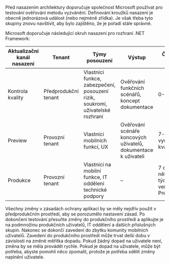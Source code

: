 <!-- This include file is for both the Android Enterprise framework and the APP data protection framework. Therefore, do not edit this file to be specific to either.-->

Před nasazením architektury doporučuje společnost Microsoft používat pro testování ověřování metodu vyzvánění. Definování kroužků nasazení je obecně jednorázová událost (nebo nejméně zřídka). Je však třeba tyto skupiny znovu navštívit, aby bylo zajištěno, že je pořadí stále správné.

Microsoft doporučuje následující okruh nasazení pro rozhraní .NET Framework:

| Aktualizační kanál nasazení  | Tenant  | Týmy posouzení  | Výstup  | Časová osa  |
|--------------------|------------------------|-------------------------------------------------------------------|----------------------------------------------------------|----------------------------------------|
| Kontrola kvality  | Předprodukční tenant  | Vlastníci funkce, zabezpečení, posouzení rizik, soukromí, uživatelské rozhraní  | Ověřování funkčních scénářů, koncept dokumentace  | 0-30 dní  |
| Preview  | Provozní tenant  | Vlastníci mobilních funkcí, UX  | Ověřování scénáře koncových uživatelů, dokumentace k uživateli  | 7-14 dní, vyúčtování kvality  |
| Produkce  | Provozní tenant  | Vlastníci na mobilní funkce, IT oddělení technické podpory  | –  | 7 dní do několika týdnů, po verzi Preview  |

Všechny změny v zásadách ochrany aplikací by se měly nejdřív použít v předprodukčním prostředí, aby se porozumělo nastavení zásad. Po dokončení testování přesuňte změny do produkčního prostředí a aplikujte je na podmnožinu produkčních uživatelů, IT oddělení a dalších příslušných skupin. Nakonec se dokončí zavedení do zbytku komunity mobilních uživatelů. Zavedení do produkčního prostředí může trvat delší dobu v závislosti na změně měřítka dopadu. Pokud žádný dopad na uživatele není, změna by se měla provádět rychle. Pokud je dopad na uživatele, může být potřeba, abyste pomohli něco zpomalit, protože je potřeba sdělit změny naplnění uživatele.